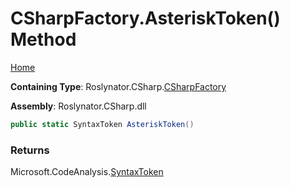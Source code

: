 <a name="_top"></a>

# CSharpFactory\.AsteriskToken\(\) Method

[Home](../../../../README.md#_top)

**Containing Type**: Roslynator\.CSharp\.[CSharpFactory](../README.md#_top)

**Assembly**: Roslynator\.CSharp\.dll

```csharp
public static SyntaxToken AsteriskToken()
```

### Returns

Microsoft\.CodeAnalysis\.[SyntaxToken](https://docs.microsoft.com/en-us/dotnet/api/microsoft.codeanalysis.syntaxtoken)

